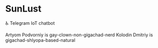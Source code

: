 # SunLust

:wheelchair: Telegram IoT chatbot

Artyom Podvorniy is gay-clown-non-gigachad-nerd
Kolodin Dmitriy is gigachad-shlyopa-based-natural
